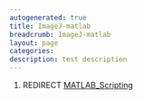 ```yaml
---
autogenerated: true
title: ImageJ-matlab
breadcrumb: ImageJ-matlab
layout: page
categories: 
description: test description
---
```


1.  REDIRECT [MATLAB\_Scripting](MATLAB_Scripting )
